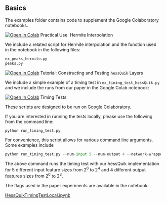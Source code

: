 ## Basics
The examples folder contains code to supplement the Google Colaboratory notebooks.

[![Open In Colab](https://colab.research.google.com/assets/colab-badge.svg)](https://colab.research.google.com/drive/1GCUSR9fGhQ9PoqfPxv8qRfqf88_ibyUA?usp=sharing) Practical Use: Hermite Interpolation


We include a related script for Hermite interpolation and the function used in the notebook in the following files:
```python
ex_peaks_hermite.py
peaks.py
```

[![Open In Colab](https://colab.research.google.com/assets/colab-badge.svg)](https://colab.research.google.com/drive/1842TWdILPNhiqLMw9JMZjdZ6T-B6hzul?usp=sharing) Tutorial: Constructing and Testing ```hessQuik``` Layers

We include a simple example of a timing test in ```ex_timing_test_hessQuik.py``` and we include the runs from our paper in the Google Colab notebook:

[![Open In Colab](https://colab.research.google.com/assets/colab-badge.svg)](https://colab.research.google.com/github/elizabethnewman/hessQuik/blob/main/hessQuik/examples/hessQuikTimingTest.ipynb) Timing Tests

These scripts are designed to be run on Google Colaboratory.  

If you are interested in running the tests locally, please use the following from the command line:
```python
python run_timing_test.py
```

For convenience, this script allows for various command line arguments.  Some examples include
```python
python run_timing_test.py --num-input 5 --num-output 4 --network-wrapper hessQuik
```
The above command runs the timing test with our hessQuik implementation for 5 different input feature sizes from $2^0$ to $2^4$ and 4 different output features sizes from $2^0$ to $2^3$.

The flags used in the paper experiments are available in the notebook:

[HessQuikTimingTestLocal.ipynb](https://github.com/elizabethnewman/hessQuik/blob/main/hessQuik/examples/hessQuikTimingTestLocal.ipynb)

